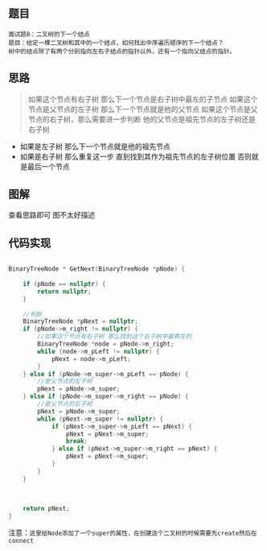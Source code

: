 ## 题目

```
面试题8：二叉树的下一个结点
题目：给定一棵二叉树和其中的一个结点，如何找出中序遍历顺序的下一个结点？
树中的结点除了有两个分别指向左右子结点的指针以外，还有一个指向父结点的指针。
```

## 思路

> 如果这个节点有右子树 那么下一个节点是右子树中最左的子节点
> 如果这个节点是父节点的左子树 那么下一个节点就是他的父节点
> 如果这个节点是父节点的右子树，那么需要进一步判断 他的父节点是祖先节点的左子树还是右子树
  * 如果是左子树 那么下一个节点就是他的祖先节点
  * 如果是右子树 那么重复这一步 直到找到其作为祖先节点的左子树位置 否则就是最后一个节点
## 图解

查看思路即可 图不太好描述

## 代码实现

```c

BinaryTreeNode * GetNext(BinaryTreeNode *pNode) {
    
    if (pNode == nullptr) {
        return nullptr;
    }
    
    //判断
    BinaryTreeNode *pNext = nullptr;
    if (pNode->m_right != nullptr) {
        //如果这个节点有右子树 那么找到这个右子树中最靠左的
        BinaryTreeNode *node = pNode->m_right;
        while (node->m_pLeft != nullptr) {
            pNext = node->m_pLeft;
        }
    } else if (pNode->m_super->m_pLeft == pNode) {
        //是父节点的左子树
        pNext = pNode->m_super;
    } else if (pNode->m_super->m_right == pNode) {
        //是父节点的右子树
        pNext = pNode->m_super;
        while (pNext->m_super != nullptr) {
            if (pNext->m_super->m_pLeft == pNext) {
                pNext = pNext->m_super;
                break;
            } else if (pNext->m_super->m_right == pNext) {
                pNext = pNext->m_super;
            }
        }
    }
    
    
    
    return pNext;
}
```

注意：`这里给Node添加了一个super的属性，在创建这个二叉树的时候需要先create然后在connect`
  
  
  



